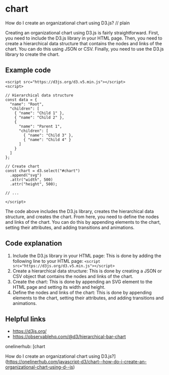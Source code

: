 # chart

How do I create an organizational chart using D3.js?
// plain

Creating an organizational chart using D3.js is fairly straightforward. First, you need to include the D3.js library in your HTML page. Then, you need to create a hierarchical data structure that contains the nodes and links of the chart. You can do this using JSON or CSV. Finally, you need to use the D3.js library to create the chart.

## Example code

```
<script src="https://d3js.org/d3.v5.min.js"></script>
<script>

// Hierarchical data structure
const data = {
  "name": "Root",
  "children": [
    { "name": "Child 1" },
    { "name": "Child 2" },
    {
      "name": "Parent 1",
      "children": [
        { "name": "Child 3" },
        { "name": "Child 4" }
      ]
    }
  ]
};

// Create chart
const chart = d3.select("#chart")
  .append("svg")
  .attr("width", 500)
  .attr("height", 500);

// ...

</script>
```

The code above includes the D3.js library, creates the hierarchical data structure, and creates the chart. From here, you need to define the nodes and links of the chart. You can do this by appending elements to the chart, setting their attributes, and adding transitions and animations.

## Code explanation

1. Include the D3.js library in your HTML page: This is done by adding the following line to your HTML page: `<script src="https://d3js.org/d3.v5.min.js"></script>`
2. Create a hierarchical data structure: This is done by creating a JSON or CSV object that contains the nodes and links of the chart.
3. Create the chart: This is done by appending an SVG element to the HTML page and setting its width and height.
4. Define the nodes and links of the chart: This is done by appending elements to the chart, setting their attributes, and adding transitions and animations.

## Helpful links
- https://d3js.org/
- https://observablehq.com/@d3/hierarchical-bar-chart

onelinerhub: [chart

How do I create an organizational chart using D3.js?](https://onelinerhub.com/javascript-d3/chart--how-do-i-create-an-organizational-chart-using-d--js)